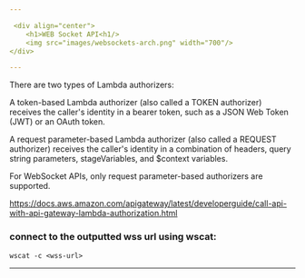 ```yaml
---

 <div align="center">
    <h1>WEB Socket API<h1/>
    <img src="images/websockets-arch.png" width="700"/>
</div>

---
```


There are two types of Lambda authorizers:

A token-based Lambda authorizer (also called a TOKEN authorizer) receives the caller's identity in a bearer token, such as a JSON Web Token (JWT) or an OAuth token.

A request parameter-based Lambda authorizer (also called a REQUEST authorizer) receives the caller's identity in a combination of headers, query string parameters, stageVariables, and $context variables.

For WebSocket APIs, only request parameter-based authorizers are supported.

https://docs.aws.amazon.com/apigateway/latest/developerguide/call-api-with-api-gateway-lambda-authorization.html

### **connect to the outputted wss url using wscat:**

```
wscat -c <wss-url>
```

---
